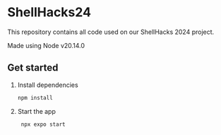 # ShellHacks24

This repository contains all code used on our ShellHacks 2024 project.

Made using Node v20.14.0

## Get started

1. Install dependencies

   ```bash
   npm install
   ```

2. Start the app

   ```bash
    npx expo start
   ```
